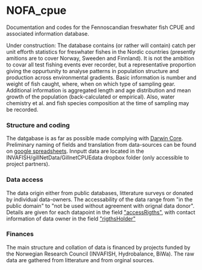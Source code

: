 # NOFA_cpue
Documentation and codes for the Fennoscandian freswhater fish CPUE and associated information database.

Under construction: The database contains (or rather will contain) catch per unit efforth statistics for freswhater fishes in the Nordic countries (presently amitions are to cover Norway, Sweeden and Finnland). It is not the ambition to covar all test fishing events ever recorder, but a representative proportion giving the oppurtunity to analyse patterns in population structure and production across environmental gradients. Basic information is number and weight of fish caught, where, when on which type of sampling gear. Additional information is aggregated length and age distribution and mean growth of the population (back-calculated or empirical). Also, water chemistry et al. and fish species composition at the time of sampling may be recorded.  

### Structure and coding
The datgabase is as far as possible made complying with [Darwin Core](http://rs.tdwg.org/dwc/terms/index.htm). Preliminary naming of fields and translation from data-sources can be found on [google spreadsheets](https://goo.gl/rn9LX8). Innputt data are located in the INVAFISH/gillNetData/GillnetCPUEdata dropbox folder (only accessible to project partners). 

### Data access
The data origin either from public databases, litterature surveys or donated by individual data-owners. The accessability of the data range from "in the public domain" to "not be used without agreement with orignal data donor". Details are given for each datapoint in the field ["accessRigths"](http://rs.tdwg.org/dwc/terms/index.htm#dcterms:accessRights), with contact information of data owner in the field ["rigthsHolder"](http://rs.tdwg.org/dwc/terms/index.htm#dcterms:rightsHolder)

### Finances
The main structure and collation of data is financed by projects funded by the Norwegian Research Council (INVAFISH, Hydrobalance, BiWa). The raw data are gathered from litterature and from orginal sources. 
